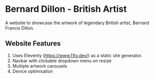 # Bernard Dillon - British Artist 

A website to showcase the artwork of legendary British artist, Bernard Francis Dillon.

## Website Features 

1. Uses Eleventy (https://www.11ty.dev/) as a static site generator.
2. Navbar with clickable dropdown menu on resize  
3. Multiple artwork carousels
4. Device optimisation  



